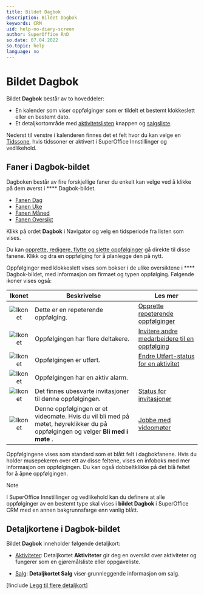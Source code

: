 ```yaml
---
title: Bildet Dagbok
description: Bildet Dagbok
keywords: CRM
uid: help-no-diary-screen
author: SuperOffice RnD
so.date: 07.04.2022
so.topic: help
language: no
---
```


# Bildet Dagbok

Bildet **Dagbok** består av to hoveddeler:

* En kalender som viser oppfølginger som er tildelt et bestemt klokkeslett eller en bestemt dato.
* Et detaljkortområde med [aktivitetslisten][6] knappen og [salgsliste][7].

Nederst til venstre i kalenderen finnes det et felt hvor du kan velge en [Tidssone][12], hvis tidssoner er aktivert i SuperOffice Innstillinger og vedlikehold.

## Faner i Dagbok-bildet

Dagboken består av fire forskjellige faner du enkelt kan velge ved å klikke på dem øverst i **** Dagbok-bildet.

* [Fanen Dag][2]
* [Fanen Uke][3]
* [Fanen Måned][4]
* [Fanen Oversikt][5]

Klikk på ordet **Dagbok** i Navigator og velg en tidsperiode fra listen som vises.

Du kan [opprette, redigere, flytte og slette oppfølginger][13] gå direkte til disse fanene. Klikk og dra en oppfølging for å planlegge den på nytt.

Oppfølginger med klokkeslett vises som bokser i de ulike oversiktene i **** Dagbok-bildet, med informasjon om firmaet og typen oppfølging. Følgende ikoner vises også:

| Ikonet | Beskrivelse | Les mer |
|:-:|---|---|
| ![Ikonet][img1] | Dette er en repeterende oppfølging. | [Opprette repeterende oppfølginger][11] |
| ![Ikonet][img2] | Oppfølgingen har flere deltakere. | [Invitere andre medarbeidere til en oppfølging][12] |
| ![Ikonet][img3] | Oppfølgingen er utført. | [Endre Utført-status for en aktivitet][8] |
| ![Ikonet][img4] | Oppfølgingen har en aktiv alarm. | |
| ![Ikonet][img5] | Det finnes ubesvarte invitasjoner til denne oppfølgingen. | [Status for invitasjoner][9] |
| ![Ikonet][img6] | Denne oppfølgingen er et videomøte. Hvis du vil bli med på møtet, høyreklikker du på oppfølgingen og velger **Bli med i møte** . | [Jobbe med videomøter][10] |

Oppfølgingene vises som standard som et blått felt i dagbokfanene. Hvis du holder musepekeren over ett av disse feltene, vises en infoboks med mer informasjon om oppfølgingen. Du kan også dobbeltklikke på det blå feltet for å åpne oppfølgingen.

> [!NOTE]
> I SuperOffice Innstillinger og vedlikehold kan du definere at alle oppfølginger av en bestemt type skal vises i **bildet Dagbok** i SuperOffice CRM med en annen bakgrunnsfarge enn vanlig blått.

## Detaljkortene i Dagbok-bildet

Bildet **Dagbok** inneholder følgende detaljkort:

* [Aktiviteter][6]: Detaljkortet **Aktiviteter** gir deg en oversikt over aktiviteter og fungerer som en gjøremålsliste eller oppgaveliste.

* [Salg][7]: **Detaljkortet Salg** viser grunnleggende informasjon om salg.

[!include [Legg til flere detaljkort](../../../learn/includes/more-tab.md)]

<!-- Referenced links -->
[2]: day.md
[3]: week.md
[4]: month.md
[5]: view.md
[6]: activities-tab.md
[7]: sales-tab.md
[8]: ../change-completed-status.md
[9]: ../invitation/index.md#status
[10]: ../video-meetings.md
[11]: ../recurrence/create.md
[12]: ../invitation/index.md
[13]: ../index.md

<!-- Referenced images -->
[img1]: ../../../../media/icons/recurring-booking-assignment.bmp
[img2]: ../../../../../common/icons/diary-participants.png
[img3]: ../../../../../common/icons/diary-complete.png
[img4]: ../../../../../common/icons/diary-alarm.png
[img5]: ../../../../../common/icons/diary-tentative.png
[img6]: ../../../../../common/icons/diary-videocall.png

